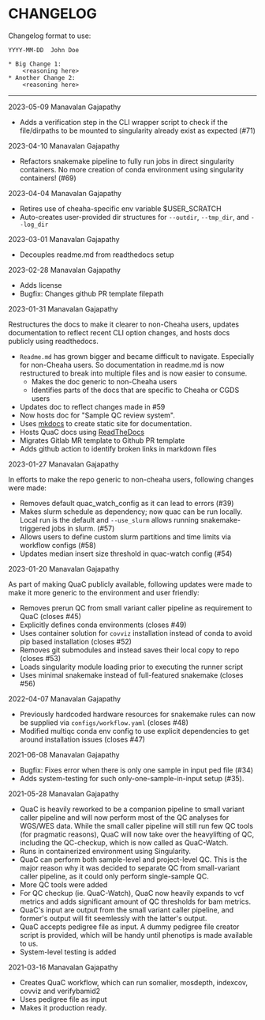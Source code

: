 # CHANGELOG

Changelog format to use:

```
YYYY-MM-DD  John Doe

* Big Change 1:
    <reasoning here>
* Another Change 2:
    <reasoning here>
```
---

2023-05-09  Manavalan Gajapathy

* Adds a verification step in the CLI wrapper script to check if the file/dirpaths to be mounted to singularity already exist as expected (#71)


2023-04-10  Manavalan Gajapathy

* Refactors snakemake pipeline to fully run jobs in direct singularity containers. No more creation of conda environment using singularity containers! (#69)


2023-04-04  Manavalan Gajapathy

* Retires use of cheaha-specific env variable $USER_SCRATCH
* Auto-creates user-provided dir structures for `--outdir`, `--tmp_dir`, and `--log_dir`


2023-03-01  Manavalan Gajapathy

* Decouples readme.md from readthedocs setup


2023-02-28  Manavalan Gajapathy

* Adds license
* Bugfix: Changes github PR template filepath


2023-01-31  Manavalan Gajapathy

Restructures the docs to make it clearer to non-Cheaha users, updates documentation to reflect recent CLI option changes, and hosts docs publicly using readthedocs.

* `Readme.md` has grown bigger and became difficult to navigate. Especially for non-Cheaha users. So documentation in readme.md is now restructured to break into multiple files and is now easier to consume.
     * Makes the doc generic to non-Cheaha users
     * Identifies parts of the docs that are specific to Cheaha or CGDS users
* Updates doc to reflect changes made in #59 
* Now hosts doc for "Sample QC review system".
* Uses [mkdocs](https://www.mkdocs.org/) to create static site for documentation.
* Hosts QuaC docs using [ReadTheDocs](https://readthedocs.org/) 
* Migrates Gitlab MR template to Github PR template
* Adds github action to identify broken links in markdown files


2023-01-27  Manavalan Gajapathy

In efforts to make the repo generic to non-cheaha users, following changes were made:

* Removes default quac_watch_config as it can lead to errors (#39)
* Makes slurm schedule as dependency; now quac can be run locally. Local run is the default and `--use_slurm` allows
  running snakemake-triggered jobs in slurm. (#57)
* Allows users to define custom slurm partitions and time limits via workflow configs (#58)
* Updates median insert size threshold in quac-watch config (#54)

2023-01-20  Manavalan Gajapathy

As part of making QuaC publicly available, following updates were made to make it more generic to the environment and
user friendly:

* Removes prerun QC from small variant caller pipeline as requirement to QuaC (closes #45)
* Explicitly defines conda environments (closes #49)
* Uses container solution for `covviz` installation instead of conda to avoid pip based installation (closes #52)
* Removes git submodules and instead saves their local copy to repo (closes #53)
* Loads singularity module loading prior to executing the runner script
* Uses minimal snakemake instead of full-featured snakemake (closes #56)


2022-04-07  Manavalan Gajapathy

* Previously hardcoded hardware resources for snakemake rules can now be supplied via `configs/workflow.yaml` (closes
  #48)
* Modified multiqc conda env config to use explicit dependencies to get around installation issues (closes #47)


2021-06-08  Manavalan Gajapathy

* Bugfix: Fixes error when there is only one sample in input ped file (#34)
* Adds system-testing for such only-one-sample-in-input setup (#35).


2021-05-28  Manavalan Gajapathy

* QuaC is heavily reworked to be a companion pipeline to small variant caller pipeline and will now perform most of the
  QC analyses for WGS/WES data. While the small caller pipeline will still run few QC tools (for pragmatic reasons),
  QuaC will now take over the heavylifting of QC, including the QC-checkup, which is now called as QuaC-Watch.
* Runs in containerized environment using Singularity.
* QuaC can perform both sample-level and project-level QC. This is the major reason why it was decided to separate QC
  from small-variant caller pipeline, as it could only perform single-sample QC.
* More QC tools were added
* For QC checkup (ie. QuaC-Watch), QuaC now heavily expands to vcf metrics and adds significant amount of QC thresholds
  for bam metrics.
* QuaC's input are output from the small variant caller pipeline, and former's output will fit seemlessly with the
  latter's output.
* QuaC accepts pedigree file as input. A dummy pedigree file creator script is provided, which will be handy until
  phenotips is made available to us.
* System-level testing is added


2021-03-16  Manavalan Gajapathy

* Creates QuaC workflow, which can run somalier, mosdepth, indexcov, covviz and verifybamid2
* Uses pedigree file as input
* Makes it production ready.
